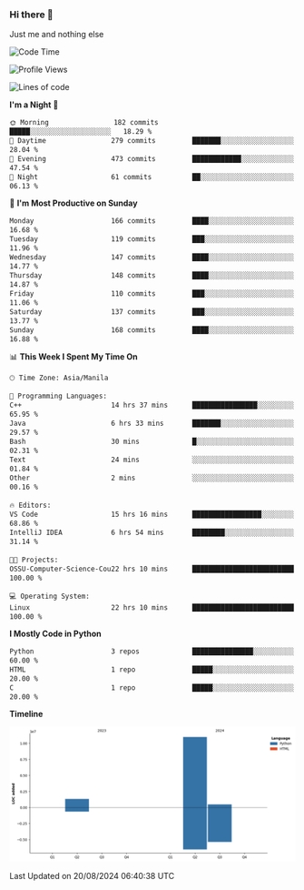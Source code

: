 ### Hi there 👋

Just me and nothing else


<!--START_SECTION:waka-->
![Code Time](http://img.shields.io/badge/Code%20Time-608%20hrs%2042%20mins-blue)

![Profile Views](http://img.shields.io/badge/Profile%20Views-0-blue)

![Lines of code](https://img.shields.io/badge/From%20Hello%20World%20I%27ve%20Written-12.7%20million%20lines%20of%20code-blue)

**I'm a Night 🦉** 

```text
🌞 Morning                182 commits         █████░░░░░░░░░░░░░░░░░░░░   18.29 % 
🌆 Daytime                279 commits         ███████░░░░░░░░░░░░░░░░░░   28.04 % 
🌃 Evening                473 commits         ████████████░░░░░░░░░░░░░   47.54 % 
🌙 Night                  61 commits          ██░░░░░░░░░░░░░░░░░░░░░░░   06.13 % 
```
📅 **I'm Most Productive on Sunday** 

```text
Monday                   166 commits         ████░░░░░░░░░░░░░░░░░░░░░   16.68 % 
Tuesday                  119 commits         ███░░░░░░░░░░░░░░░░░░░░░░   11.96 % 
Wednesday                147 commits         ████░░░░░░░░░░░░░░░░░░░░░   14.77 % 
Thursday                 148 commits         ████░░░░░░░░░░░░░░░░░░░░░   14.87 % 
Friday                   110 commits         ███░░░░░░░░░░░░░░░░░░░░░░   11.06 % 
Saturday                 137 commits         ███░░░░░░░░░░░░░░░░░░░░░░   13.77 % 
Sunday                   168 commits         ████░░░░░░░░░░░░░░░░░░░░░   16.88 % 
```


📊 **This Week I Spent My Time On** 

```text
🕑︎ Time Zone: Asia/Manila

💬 Programming Languages: 
C++                      14 hrs 37 mins      ████████████████░░░░░░░░░   65.95 % 
Java                     6 hrs 33 mins       ███████░░░░░░░░░░░░░░░░░░   29.57 % 
Bash                     30 mins             █░░░░░░░░░░░░░░░░░░░░░░░░   02.31 % 
Text                     24 mins             ░░░░░░░░░░░░░░░░░░░░░░░░░   01.84 % 
Other                    2 mins              ░░░░░░░░░░░░░░░░░░░░░░░░░   00.16 % 

🔥 Editors: 
VS Code                  15 hrs 16 mins      █████████████████░░░░░░░░   68.86 % 
IntelliJ IDEA            6 hrs 54 mins       ████████░░░░░░░░░░░░░░░░░   31.14 % 

🐱‍💻 Projects: 
OSSU-Computer-Science-Cou22 hrs 10 mins      █████████████████████████   100.00 % 

💻 Operating System: 
Linux                    22 hrs 10 mins      █████████████████████████   100.00 % 
```

**I Mostly Code in Python** 

```text
Python                   3 repos             ███████████████░░░░░░░░░░   60.00 % 
HTML                     1 repo              █████░░░░░░░░░░░░░░░░░░░░   20.00 % 
C                        1 repo              █████░░░░░░░░░░░░░░░░░░░░   20.00 % 
```



**Timeline**

![Lines of Code chart](https://raw.githubusercontent.com/brutist/brutist/main/assets/bar_graph.png)


 Last Updated on 20/08/2024 06:40:38 UTC
<!--END_SECTION:waka-->
